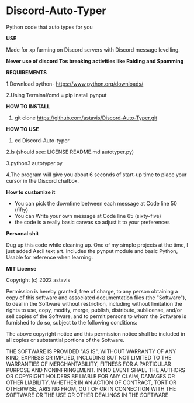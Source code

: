 # Discord-Auto-Typer
Python code that auto types for you

**USE**

Made for xp farming on Discord servers with Discord message levelling. 

**Never use of discord Tos breaking activities like Raiding and Spamming**

**REQUIREMENTS**

1.Download python- https://www.python.org/downloads/

2.Using Terminal/cmd = pip install pynput

**HOW TO INSTALL**
1. git clone https://github.com/astavis/Discord-Auto-Typer.git

**HOW TO USE**

1. cd Discord-Auto-typer

2.ls (should see: LICENSE README.md autotyper.py)

3.python3 autotyper.py

4.The program will give you about 6 seconds of start-up time to place your cursor in the Discord chatbox.

**How to customize it**
* You can pick the downtime between each message at Code line 50 (fifty)
* You can Write your own message at Code line 65 (sixty-five)
* the code is a really basic canvas so adjust it to your preferences

**Personal shit**

Dug up this code while cleaning up. One of my simple projects at the time, I just added Ascii text art. Includes the pynput module and basic Python, Usable for reference when learning. 

**MIT License**

Copyright (c) 2022 astavis

Permission is hereby granted, free of charge, to any person obtaining a copy of this software and associated documentation files (the "Software"), to deal in the Software without restriction, including without limitation the rights to use, copy, modify, merge, publish, distribute, sublicense, and/or sell copies of the Software, and to permit persons to whom the Software is furnished to do so, subject to the following conditions:

The above copyright notice and this permission notice shall be included in all copies or substantial portions of the Software.

THE SOFTWARE IS PROVIDED "AS IS", WITHOUT WARRANTY OF ANY KIND, EXPRESS OR IMPLIED, INCLUDING BUT NOT LIMITED TO THE WARRANTIES OF MERCHANTABILITY, FITNESS FOR A PARTICULAR PURPOSE AND NONINFRINGEMENT. IN NO EVENT SHALL THE AUTHORS OR COPYRIGHT HOLDERS BE LIABLE FOR ANY CLAIM, DAMAGES OR OTHER LIABILITY, WHETHER IN AN ACTION OF CONTRACT, TORT OR OTHERWISE, ARISING FROM, OUT OF OR IN CONNECTION WITH THE SOFTWARE OR THE USE OR OTHER DEALINGS IN THE SOFTWARE

